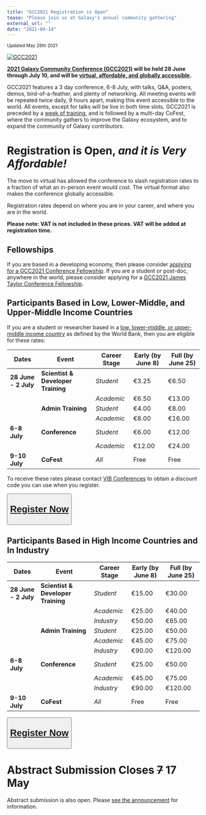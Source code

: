 ```yaml
---
title: "GCC2021 Registration is Open"
tease: "Please join us at Galaxy's annual community gathering"
external_url: ""
date: "2021-04-14"
---
```


<small>Updated May 29th 2021</small>

<a href="https://www.vibconferences.be/events/gcc2021-virtual-edition"><img src="/images/events/gcc2021/gcc2021-logo-wide.png" alt="GCC2021" class="float-right" style="max-width: 24rem" /></a>

**[2021 Galaxy Community Conference (GCC2021)](https://www.vibconferences.be/events/gcc2021-virtual-edition)  will be held 28 June through July 10, and will be [virtual, affordable, and globally accessible](/src/news/2021-02-gcc-virtual/index.md).**

GCC2021 features a 3 day conference, 6-8 July, with talks, Q&A, posters, demos, bird-of-a-feather, and plenty of networking.  All meeting events will be repeated twice daily, 9 hours apart, making this event accessible to the world.  All events, except for talks will be live in both time slots.  GCC2021 is preceded by a [week of training](/src/events/gcc2021/training/index.md), and is followed by a multi-day CoFest, where the community gathers to improve the Galaxy ecosystem, and to expand the community of Galaxy contributors.

# Registration is Open, *and it is Very Affordable!*

The move to virtual has allowed the conference to slash registration rates to a fraction of what an in-person event would cost.  The virtual format also makes the conference globally accessible.

Registration rates depend on where you are in your career, and where you are in the world.

**Please note: VAT is not included in these prices.  VAT will be added at registration time.**

## Fellowships

If you are based in a developing economy, then please consider [applying for a GCC2021 Conference Fellowship](/src/news/2021-04-gcc-fellowships/index.md).  If you are a student or post-doc, anywhere in the world, please consider applying for a [GCC2021 James Taylor Conference Fellowship](/src/news/2021-05-gcc-jxtx/index.md).

## Participants Based in Low, Lower-Middle, and Upper-Middle Income Countries

If you are a student or researcher based in a [low, lower-middle, or upper-middle income country](https://docs.google.com/document/d/1aFR1b8Al0DE0Ovn1pFJYlLchVUl2At82Dt4MRudvtRY/edit?usp=sharing) as defined by the World Bank, then you are eligible for these rates:

| Dates | Event | Career Stage | Early (by June 8) | Full (by June 25) |
| --- | --- | --- | --- | --- |
| **28 June - 2 July** | **Scientist & Developer Training** | *Student* | €3.25 | €6.50 |
| | | *Academic* | €6.50 | €13.00 |
| | **Admin Training** | *Student* | €4.00 | €8.00 |
| | | *Academic* | €8.00 | €16.00 |
| **6-8 July** | **Conference** | *Student* | €6.00 | €12.00 |
| | | *Academic* | €12.00 | €24.00 |
| **9-10 July** | **CoFest** | *All* | Free | Free |

To receive these rates please contact [VIB Conferences](mailto:conferences@vib.be)  to obtain a discount code you can use when you register.

<div class="text-center">
<button type="button" class="btn btn-secondary" style="font-size: x-large; font-weight: 600;">

[Register Now](https://www.vibconferences.be/events/gcc2021-virtual-edition#tickers-anchor)

</button>
</div>


## Participants Based in High Income Countries and In Industry

| Dates | Event | Career Stage | Early (by June 8) | Full (by June 25) |
| --- | --- | --- | --- | --- |
| **28 June - 2 July** | **Scientist & Developer Training** | *Student* | €15.00 | €30.00 |
| | | *Academic* | €25.00 | €40.00 |
| | | *Industry* | €50.00 | €65.00 |
| | **Admin Training** | *Student* | €25.00 | €50.00 |
| | | *Academic* | €45.00 | €75.00 |
| | | *Industry* | €90.00 | €120.00 |
| **6-8 July** | **Conference** | *Student* | €25.00 | €50.00 |
| | | *Academic* | €45.00 | €75.00 |
| | | *Industry* | €90.00 | €120.00 |
| **9-10 July** | **CoFest** | *All* | Free | Free |

<div class="text-center">
<button type="button" class="btn btn-secondary" style="font-size: x-large; font-weight: 600;">

[Register Now](https://www.vibconferences.be/events/gcc2021-virtual-edition#tickers-anchor)

</button>
</div>


# Abstract Submission Closes ~~7~~ 17 May

Abstract submission is also open.  Please [see the announcement](/src/news/2021-04-gcc-abstracts/index.md) for information.
